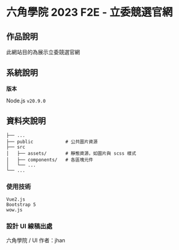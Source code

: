 # 六角學院 2023 F2E - 立委競選官網

## 作品說明

此網站目的為展示立委競選官網

## 系統說明

**版本**

Node.js `v20.9.0`

## 資料夾說明

```shell
├── ...
├── public            # 公共圖片資源
├── src
│   ├── assets/       # 靜態資源，如圖片與 scss 樣式
│   ├── components/   # 各區塊元件
│   └── ...
└── ...
```

### 使用技術
```
Vue2.js
Bootstrap 5
wow.js
```

### 設計 UI 線稿出處

六角學院 / UI 作者：jhan
